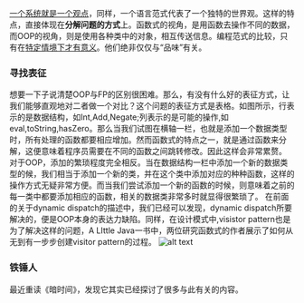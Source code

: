 [一个系统就是一个观点](https://book.douban.com/subject/26298694/)，同样，一个语言范式代表了一个独特的世界观。这样的特点，直接体现在**分解问题的方式**上。函数式的视角，是用函数去操作不同的数据，而OOP的视角，则是使用各种类中的对象，相互传送信息。编程范式的比较，只有在[特定情境下才有意义](https://terrificjhony.gitbooks.io/intuition-pumps/content/29-the-wandering-two-bitser,twin-earth,and-the-giant-robot.html)。他们绝非仅仅与“品味”有关。
### 寻找表征
想要一下子说清楚OOP与FP的区别很困难。那么，有没有什么好的表征方式，让我们能够直观地对二者做一个对比？这个问题的表征方式是表格。如图所示，行表示的是数据结构，如Int,Add,Negate;列表示的是可能的操作,如eval,toString,hasZero。那么当我们试图在横轴一栏，也就是添加一个数据类型时，所有处理的函数都要相应增加。然而函数式的特点之一，就是通过函数来分解，这便意味着程序员需要在不同的函数之间跳转修改。因此这样会非常累赘。
对于OOP，添加的繁琐程度完全相反。当在数据结构一栏中添加一个新的数据类型的候，我们相当于添加一个新的类，并在这个类中添加对应的种种函数，这样的操作方式无疑非常方便。而当我们尝试添加一个新的函数的时候，则意味着之前的每一类中都要添加相应的函数，相关的数据类非常多时就显得很繁琐了。
在前面的关于dynamic dispatch的描述中，我们已经可以发现，dynamic dispatch所要解决的，便是OOP本身的表达力缺陷。同样，在设计模式中,visistor pattern也是为了解决这样的问题，A LIttle Java一书中，两位研究函数式的作者展示了如何从无到有一步步创建visitor pattern的过程。
![alt text](/Users/mac/www.jiangxinwen.com/gitbook.jiangxinwen.com/Programming-Languages/assets/extensibility.png "extensibility")

### 铁锤人
最近重读《暗时间》，发现它其实已经探讨了很多与此有关的内容。

